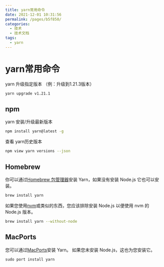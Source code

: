 ```yaml
---
title: yarn常用命令
date: 2021-12-01 10:31:56
permalink: /pages/b5f850/
categories:
  - 技术
  - 技术文档
tags:
  - yarn
---
```

# **yarn常用命令**

yarn 升级指定版本 （例：升级到1.21.3版本）

```sh
yarn upgrade v1.21.1
```

## npm

yarn 安装/升级最新版本

```sh
npm install yarn@latest -g
```

查看 yarn历史版本

```sh
npm view yarn versions --json
```

## Homebrew

你可以通过[Homebrew 包管理器](https://link.segmentfault.com/?enc=FUEqlNCM%2B7m6i5OfAoIDNw%3D%3D.Ok1KUX%2F7WQipZx%2B5GODzmmKHzvA0X%2F4OBtpoU8tiXS8%3D)安装 Yarn，如果没有安装 Node.js 它也可以安装。

```sh
brew install yarn
```

如果您使用[nvm](https://link.segmentfault.com/?enc=L%2F0XIcSjaio8EGVbilLI4A%3D%3D.dHG0lPk0IFRkGAz6XALMXw28BF2MxmvTwo8jHyRg%2F57GVymDH03F896vXZRKxD3%2B)或类似的东西，您应该排除安装 Node.js 以便使用 nvm 的 Node.js 版本。

```sh
brew install yarn --without-node
```

## MacPorts

您可以通过[MacPorts](https://link.segmentfault.com/?enc=4fkWNwOvTUXVVei2ZXlkgQ%3D%3D.YvP%2FdigERG%2Bei0ZcnkBZi8arees1kShNHH%2BZWt8Nn9s%3D)安装 Yarn。 如果您未安装 Node.js，这也为您安装它。

```
sudo port install yarn
```

